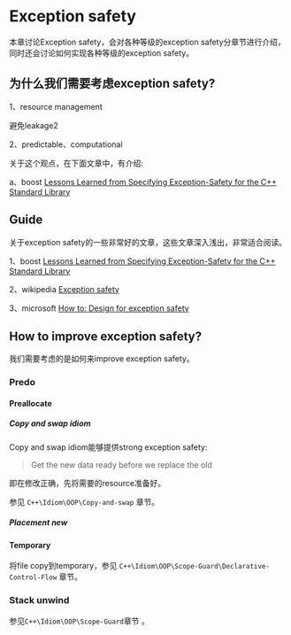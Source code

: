 # Exception safety

本章讨论Exception safety，会对各种等级的exception safety分章节进行介绍，同时还会讨论如何实现各种等级的exception safety。

## 为什么我们需要考虑exception safety?

1、resource management

避免leakage2

2、predictable、computational

关于这个观点，在下面文章中，有介绍:

a、boost [Lessons Learned from Specifying Exception-Safety for the C++ Standard Library](https://www.boost.org/community/exception_safety.html)

## Guide

关于exception safety的一些非常好的文章，这些文章深入浅出，非常适合阅读。

1、boost [Lessons Learned from Specifying Exception-Safety for the C++ Standard Library](https://www.boost.org/community/exception_safety.html)

2、wikipedia [Exception safety](https://en.wikipedia.org/wiki/Exception_safety)

3、microsoft [How to: Design for exception safety](https://docs.microsoft.com/en-us/cpp/cpp/how-to-design-for-exception-safety?view=vs-2019)



## How to improve exception safety? 

我们需要考虑的是如何来improve exception safety。

### Predo

#### Preallocate

##### Copy and swap idiom

Copy and swap idiom能够提供strong exception safety:

> Get the new data ready before we replace the old

即在修改正确，先将需要的resource准备好。

参见 `C++\Idiom\OOP\Copy-and-swap` 章节。

##### Placement new



#### Temporary

将file copy到temporary，参见 `C++\Idiom\OOP\Scope-Guard\Declarative-Control-Flow` 章节。



### Stack unwind

参见`C++\Idiom\OOP\Scope-Guard`章节 。


